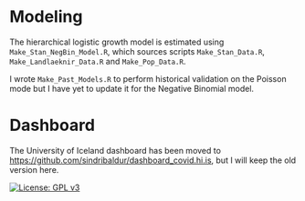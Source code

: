 # Modeling

The hierarchical logistic growth model is estimated using `Make_Stan_NegBin_Model.R`, which sources scripts `Make_Stan_Data.R`, `Make_Landlaeknir_Data.R` and `Make_Pop_Data.R`. 

I wrote `Make_Past_Models.R` to perform historical validation on the Poisson mode but I have yet to update it for the Negative Binomial model.

# Dashboard

The University of Iceland dashboard has been moved to https://github.com/sindribaldur/dashboard_covid.hi.is, but I will keep the old version here.

[![License: GPL v3](https://img.shields.io/badge/License-GPLv3-blue.svg)](https://www.gnu.org/licenses/gpl-3.0)